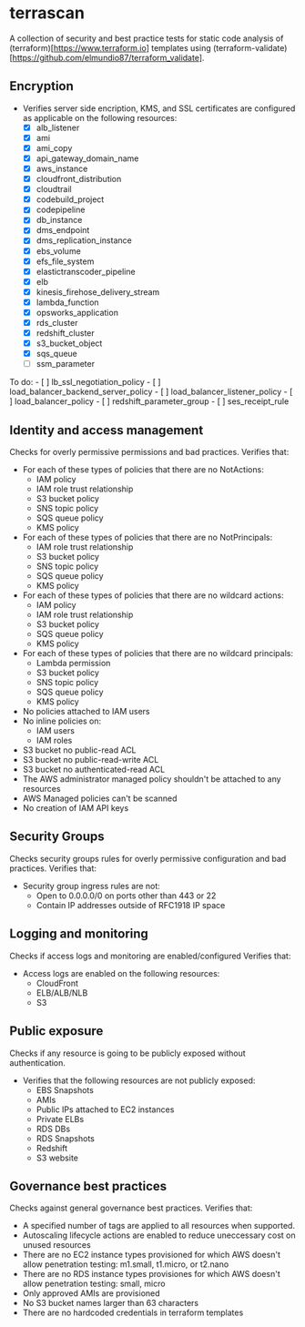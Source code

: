 terrascan
==========
A collection of security and best practice tests for static code analysis of (terraform)[https://www.terraform.io] templates using (terraform-validate)[https://github.com/elmundio87/terraform_validate].

Encryption
----------
- Verifies server side encription, KMS, and SSL certificates are configured as applicable on the following resources:
    - [x] alb_listener
    - [x] ami
    - [x] ami_copy
    - [x] api_gateway_domain_name
    - [x] aws_instance
    - [x] cloudfront_distribution
    - [x] cloudtrail
    - [x] codebuild_project
    - [x] codepipeline
    - [x] db_instance
    - [x] dms_endpoint
    - [x] dms_replication_instance
    - [x] ebs_volume
    - [x] efs_file_system
    - [x] elastictranscoder_pipeline
    - [x] elb
    - [x] kinesis_firehose_delivery_stream
    - [x] lambda_function
    - [x] opsworks_application
    - [x] rds_cluster
    - [x] redshift_cluster
    - [x] s3_bucket_object
    - [x] sqs_queue
    - [ ] ssm_parameter

To do:
    - [ ] lb_ssl_negotiation_policy
    - [ ] load_balancer_backend_server_policy
    - [ ] load_balancer_listener_policy
    - [ ] load_balancer_policy
    - [ ] redshift_parameter_group
    - [ ] ses_receipt_rule

Identity and access management
------------------------------
Checks for overly permissive permissions and bad practices.
Verifies that:
- For each of these types of policies that there are no NotActions:
    - IAM policy
    - IAM role trust relationship
    - S3 bucket policy
    - SNS topic policy
    - SQS queue policy
    - KMS policy
- For each of these types of policies that there are no NotPrincipals:
    - IAM role trust relationship
    - S3 bucket policy
    - SNS topic policy
    - SQS queue policy
    - KMS policy
- For each of these types of policies that there are no wildcard actions:
    - IAM policy
    - IAM role trust relationship
    - S3 bucket policy
    - SQS queue policy
    - KMS policy
- For each of these types of policies that there are no wildcard principals:
    - Lambda permission
    - S3 bucket policy
    - SNS topic policy
    - SQS queue policy
    - KMS policy
- No policies attached to IAM users
- No inline policies on:
    - IAM users
    - IAM roles
- S3 bucket no public-read ACL
- S3 bucket no public-read-write ACL
- S3 bucket no authenticated-read ACL
- The AWS administrator managed policy shouldn't be attached to any resources
- AWS Managed policies can't be scanned
- No creation of IAM API keys


Security Groups
---------------
Checks security groups rules for overly permissive configuration and bad practices.
Verifies that:
- Security group ingress rules are not:
     - Open to 0.0.0.0/0 on ports other than 443 or 22
     - Contain IP addresses outside of RFC1918 IP space


Logging and monitoring
----------------------
Checks if access logs and monitoring are enabled/configured
Verifies that:
- Access logs are enabled on the following resources:
    - CloudFront
    - ELB/ALB/NLB
    - S3

Public exposure
---------------
Checks if any resource is going to be publicly exposed without authentication.
- Verifies that the following resources are not publicly exposed:
    - EBS Snapshots
    - AMIs
    - Public IPs attached to EC2 instances
    - Private ELBs
    - RDS DBs
    - RDS Snapshots
    - Redshift
    - S3 website

Governance best practices
-------------------------
Checks against general governance best practices.
Verifies that:
- A specified number of tags are applied to all resources when supported.
- Autoscaling lifecycle actions are enabled to reduce uneccessary cost on unused resources
- There are no EC2 instance types provisioned for which AWS doesn't allow penetration testing: m1.small, t1.micro, or t2.nano
- There are no RDS instance types provisiones for which AWS doesn't allow penetration testing: small, micro
- Only approved AMIs are provisioned
- No S3 bucket names larger than 63 characters
- There are no hardcoded credentials in terraform templates
